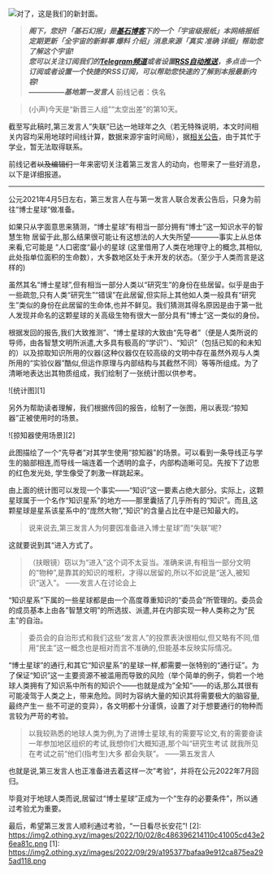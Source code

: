![对了，这是我们的新封面。](https://img2.othing.xyz/images/2022/01/26/IMG_20220126_224944_196.png)

> **_阁下，您好!「基石幻报」是[基石博客](https://sci-fic.xyz)下的一个「宇宙级报纸」本网络报纸定期更新「全宇宙的新鲜事 爆料 介绍」消息来源「真实 准确 详细」帮助您了解这个宇宙!_**  
> **_您可以关注订阅我们的[Telegram频道](https://t.me/First_Foundation)或者设置[RSS自动推送](https://sci-fic.xyz/feed/)，多点击一个订阅或者设置一个快捷的RSS订阅，可以帮助您快速的了解到本报最新内容!_**    
> **_—————基地第一发言人_**
前线记者：佚名

> (小声)今天是“新晋三人组”“太空出差”的第10天。

截至写此稿时,第三发言人”失联”已达一地球年之久（若无特殊说明，本文时间相关内容均采用地球时间线计算，数据来源宇宙时间局），据[相关公告](https://sci-fic.xyz/archives/25.html)，由于其忙于学业，暂无法取得联系。

前线记者~~以及编辑们~~一年来密切关注着第三发言人的动向，也带来了一些好消息，以下是详细报道。

----

公元2021年4月5日左右，第三发言人在与第一发言人联合发表公告后，只身为前往“博士星球“做准备。

如果只从字面意思来猜测，“博士星球”有相当一部分拥有“博士”这一知识水平的智慧生物 居留于此,那么结果很可能让有这想法的人大失所望————事实上从总体来看,它可能是 “人口密度“最小的星球 (这里借用了人类在地理守上的概念,其相似,此处指单位面积的生命数），大多数地区处于未开发的状态。（至少于人类而言是这样的)

虽然其名“博士星球”,但有相当一部分人类以“研究生”的身份在些居留。似乎是由于一些疏忽,只有人类“研究生”“错误”在此居留,但实际上其他如人类一般具有“研究生”类似的身份在此居留的生命体,也并不鲜见。我们猜测其得名原因是由于第一批人发现并命名的这颗星球的关高级生物有很大一部分具有“博士”这一类似的身份。

根据发回的报告,我们大致推测”、“博士星球的大致由“先导者”（便是人类所说的导师，由各智慧文明所派遣,大多具有极高的“学识”）、“知识”（包括已知的和未知的）以及掠取知识所用的仪器(这种仪器仅在较高级的文明中存在虽然外观与人类所用的“实验仪器”酷似,但运作原理与内部结构与其截然不同）等等所组成。为了清晰地表达出其物质组成，我们绘制了一张统计图以供参考。 

![统计图][1]

另外为帮助读者理解，我们根据传回的报告，绘制了一张图，用以表现:“掠知器”正被使用时的场景。

![掠知器使用场景][2]

此图描绘了一个“先导者”对其学生使用“掠知器”的场景。可以看到一条导线正与学生的脑部相连,而导线一端连着一个透明的盒子，内部构造晰可见。先按下了边思的红色发光处, 学生像受了刺激一样跳起来。

由上面的统计图可以发现一个事实——“知识”这一要素占绝大部分。实际上，这颗星球属于一个名作“知识星系”的地方——那里囊括了几乎所有的“知识”。而且,这颗星球是星系该星系中的“庞然大物”,“知识”的含量占比在中是已知最大的。

> 说来说去,第三发言人为何要因准备进入博士星球”而“失联”呢?

这就要说到其“进入方式了。

> （扶眼镜）窃以为“进入”这个词不太妥当。准确来讲,有相当一部分文明的“物种”,是靠其的知识的堆积，才得以居留的,所以不如说是“送入,被知识“送入”。
>——发言人在讨论会上

“知识星系“下属的一些星球都是由一个高度尊重知识的“委员会”所管理的。委员会的成员基本上由各”智慧文明”的所选拔、派遣,并在内部实现一种人类称之为“民主”的自治。

> 委员会的自治形式和我们这些“发言人”的投票表決很相似,但又略有不同,借用“民主”这一概念也是相对而言不准确的,但能基本反映实际情况。

“博士星球”的通行,和其它“知识星系”的星球一样,都需要一张特别的“通行证”。为了保证“知识”这一主要资源不被滥用而导致的风险（举个简单的例子，倘若一个地球人类拥有了知识系中所有的知识个——也就是成为”全知“——的话,那么其很有可能凌驾于人类之上，带来危险。同时为容纳大量的知识其将需要极大的脑容量,最终产生一 些不可逆的变异），各文明都十分谨慎，设置了对于想要通行的物种而言较为严苛的考验。

>以我较熟悉的地球人类为例,为了进博士星球,有的需要写论文,有的需要奋读一年参加地区组织的考试,我想你们大概知道,那个叫“研究生考试 就我所见在考试之前“他们(指考生)大多 都会失联”。 
>——第五发言人

也就是说,第三发言人也正准备进去着这样一次”考验“，并将在公元2022年7月回归。

毕竟对于地球人类而说,居留过“博士星球”正成为一个“生存的必要条件”，所以通过考验尤为重要。

最后，希望第三发言人顺利通过考验，“一日看尽长安花”!
  [2]: https://img2.othing.xyz/images/2022/10/02/8c486396214110c41005cd43e26ea81c.png
  [1]: https://img2.othing.xyz/images/2022/09/29/a195377bafaa9e912ca875ea295ad118.png
